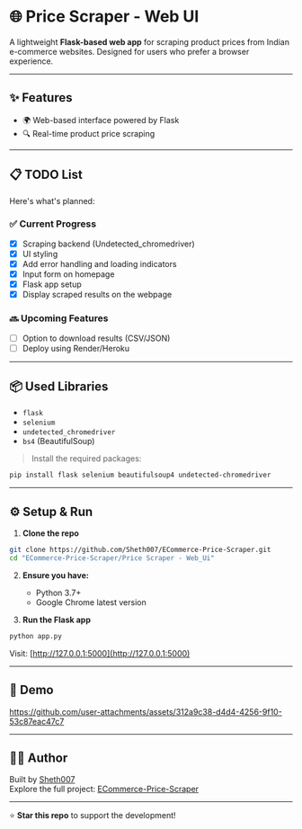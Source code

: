 # 🌐 Price Scraper - Web UI

A lightweight **Flask-based web app** for scraping product prices from Indian e-commerce websites. Designed for users who prefer a browser experience.

---

## ✨ Features

- 🌍 Web-based interface powered by Flask
- 🔍 Real-time product price scraping

---

## 📋 TODO List

Here's what's planned:

### ✅ Current Progress
- [x] Scraping backend (Undetected_chromedriver)
- [x] UI styling
- [x] Add error handling and loading indicators
- [x] Input form on homepage
- [x] Flask app setup
- [x] Display scraped results on the webpage

### 🔜 Upcoming Features
- [ ] Option to download results (CSV/JSON)
- [ ] Deploy using Render/Heroku

---

## 📦 Used Libraries

- `flask`
- `selenium`
- `undetected_chromedriver`
- `bs4` (BeautifulSoup)

> Install the required packages:
```bash
pip install flask selenium beautifulsoup4 undetected-chromedriver
```

---

## ⚙️ Setup & Run

1. **Clone the repo**
```bash
git clone https://github.com/Sheth007/ECommerce-Price-Scraper.git
cd "ECommerce-Price-Scraper/Price Scraper - Web_Ui"
```

2. **Ensure you have:**
   - Python 3.7+
   - Google Chrome latest version

3. **Run the Flask app**
```bash
python app.py
```
Visit: [http://127.0.0.1:5000](http://127.0.0.1:5000)

---

## 🎥 Demo

https://github.com/user-attachments/assets/312a9c38-d4d4-4256-9f10-53c87eac47c7

---

## 👨‍💻 Author

Built by [Sheth007](https://github.com/Sheth007)  
Explore the full project: [ECommerce-Price-Scraper](https://github.com/Sheth007/ECommerce-Price-Scraper)

---

⭐ **Star this repo** to support the development!
